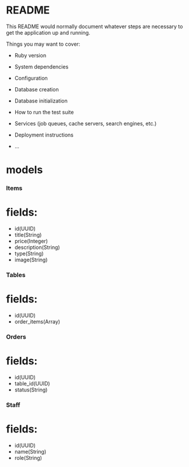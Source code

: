 # README

This README would normally document whatever steps are necessary to get the
application up and running.

Things you may want to cover:

* Ruby version

* System dependencies

* Configuration

* Database creation

* Database initialization

* How to run the test suite

* Services (job queues, cache servers, search engines, etc.)

* Deployment instructions

* ...


# models
### Items
  # fields:
   - id(UUID)
   - title(String)
   - price(Integer)
   - description(String)
   - type(String)
   - image(String)
### Tables
  # fields:
   - id(UUID)
   - order_items(Array)
### Orders
  # fields:
  - id(UUID)
  - table_id(UUID)
  - status(String)
### Staff
  # fields:
  - id(UUID)
  - name(String)
  - role(String)





      